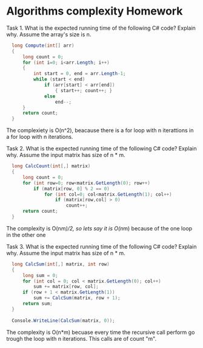 ﻿# Algorithms complexity Homework
Task 1. What is the expected running time of the following C# code? Explain why.
Assume the array's size is n.

```cs
  long Compute(int[] arr)
  {
      long count = 0;
      for (int i=0; i<arr.Length; i++)
      {
          int start = 0, end = arr.Length-1;
          while (start < end)
              if (arr[start] < arr[end])
                  { start++; count++; }
              else 
                  end--;
      }
      return count;
  }
  ```

The complexiety is O(n^2), beacause there is a for loop with n iterattions in a for loop with n iterations.

Task 2. What is the expected running time of the following C# code?
Explain why.
Assume the input matrix has size of n * m.

```cs
  long CalcCount(int[,] matrix)
  {
      long count = 0;
      for (int row=0; row<matrix.GetLength(0); row++)
          if (matrix[row, 0] % 2 == 0)
              for (int col=0; col<matrix.GetLength(1); col++)
                  if (matrix[row,col] > 0)
                      count++;
      return count;
  }
  ```

The complexity is O(n*m)/2, so lets say it is O(n*m) because of the one loop in the other one


Task 3. What is the expected running time of the following C# code?
Explain why.
Assume the input matrix has size of n * m.

```cs
  long CalcSum(int[,] matrix, int row)
  {
      long sum = 0;
      for (int col = 0; col < matrix.GetLength(0); col++) 
          sum += matrix[row, col];
      if (row + 1 < matrix.GetLength(1)) 
          sum += CalcSum(matrix, row + 1);
      return sum;
  }
  
  Console.WriteLine(CalcSum(matrix, 0));
```

The complexity is O(n*m) becuase every time the recursive call perform go trough the loop with n iterations. This calls are of count "m".
